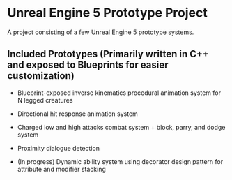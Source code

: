 # Unreal Engine 5 Prototype Project
 
A project consisting of a few Unreal Engine 5 prototype systems.

## Included Prototypes (Primarily written in C++ and exposed to Blueprints for easier customization)

- Blueprint-exposed inverse kinematics procedural animation system for N legged creatures

- Directional hit response animation system

- Charged low and high attacks combat system + block, parry, and dodge system

- Proximity dialogue detection

- (In progress) Dynamic ability system using decorator design pattern for attribute and modifier stacking
